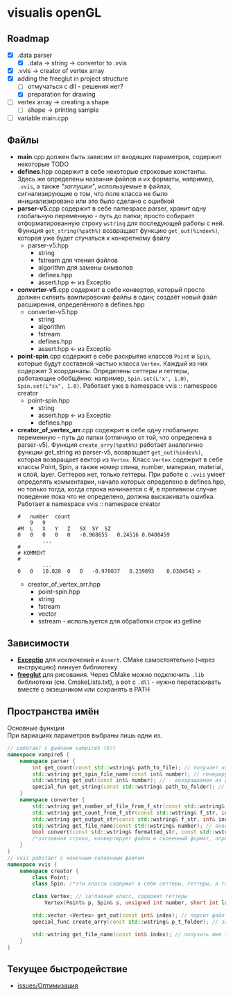 # visualis openGL
  
## Roadmap
- [x] .data parser
    - [x] .data -> string -> convertor to .vvis
- [x] .vvis -> creator of vertex array
- [x] adding the freeglut in project structure
    - [ ] отмучаться с dll - решения нет?
    - [x] preparation for drawing
- [ ] vertex array -> creating a shape
    - [ ] shape -> printing sample
- [ ] variable main.cpp
  
## Файлы  
* **main**.cpp должен быть зависим от входящих параметров, содержит некоторые TODO
* **defines**.hpp содержит в себе некоторые строковые константы. Здесь же определены названия файлов и их форматы, например, `.vvis`, а также *"заглушки"*, используемые в файлах, сигнализирующие о том, что поле класса не было инициализировано или это было сделано с ошибкой
* **parser-v5**.cpp содержит в себе namespace parser, хранит одну глобальную переменную - путь до папки; просто собирает отформатированную строку `wstring` для последующей работы с ней. Функция `get_string(%path%)` возвращает функцию `get_out(%index%)`, которая уже будет стучаться к конкретному файлу
    * parser-v5.hpp
        * string
        * fstream для чтения файлов
        * algorithm для замены символов
        * defines.hpp
        * assert.hpp <- из Exceptio
* **converter-v5**.cpp содержит в себе конвертор, который просто должен склеить вампировские файлы в один; создаёт новый файл расширения, определённого в defines.hpp
    * converter-v5.hpp
        * string
        * algorithm
        * fstream
        * defines.hpp
        * assert.hpp <- из Exceptio
* **point-spin**.cpp содержит в себе раскрытие классов `Point` и `Spin`, которые будут составной частью класса `Vertex`. Каждый из них содержит 3 координаты. Определены сеттеры и геттеры, работающие обобщённо: например, `Spin.set(L'x', 1.0)`, `Spin.set(L"sx", 1.0)`. Работает уже в namespace vvis :: namespace creator
    * point-spin.hpp
        * string
        * assert.hpp <- из Exceptio
        * defines.hpp
* **creator_of_vertex_arr**.cpp содежрит в себе одну глобальную переменную - путь до папки (отличную от той, что определена в parser-v5). Функция `create_arry(%path%)` работает аналогично функции get_string из parser-v5, возвращает `get_out(%index%)`, которая возвращает вектор из `Vertex`. Класс `Vertex` содежрит в себе классы Point, Spin, а также номер спина, number, материал, material, и слой, layer. Сеттеров нет, только геттеры. При работе с `.vvis` умеет определять комментарии, начало которых определено в defines.hpp, но только тогда, когда строка начинается с #, в противном случае поведение пока что не определено, должна выскакивать ошибка.  Работает в namespace vvis :: namespace creator
    ```vvis
    #	number	count  
        9	9  
    #M	L	X	Y	Z	SX	SY	SZ  
    0	0	0	0	0	-0.968655	0.24516	0.0400459  
            ...
    #  
    # КОММЕНТ  
    #  
            ...
    0	0	10.028	0	0	-0.970037	0.239893	0.0384543 >
    ```
    * creator_of_vertex_arr.hpp
        * point-spin.hpp
        * string
        * fstream
        * vector
        * sstream - используется для обработки строк из getline

## Зависимости
+ **[Exceptio](https://github.com/ilyata76/tia-Exceptio.git)** для исключений и `Assert`. CMake самостоятельно (через инструкцию)
линкует библиотеку
+ **[freeglut](https://github.com/FreeGLUTProject/freeglut.git)** для рисования. Через CMake можно подключить `.lib` библиотеки (см. CmakeLists.txt), а вот с `.dll` - нужно перетаскивать вместе с экзешником или сохранять в PATH
  
## Пространства имён
Основные функции  
При вариациях параметров выбраны лишь одни из.  
```cpp 
// работает с файлами vampire5 (6?)
namespace vampire5 {
    namespace parser {
        int get_count(const std::wstring& path_to_file); // получает количество из первой строки
        std::wstring get_spin_file_name(const int& number); // генерирует строку spins-xxx
        std::wstring get_out(const int& number); // - возвращаемая из get_string - возвращает форматную строку
        special_fun get_string(const std::wstring& path_to_folder); // - возвращает get_out, сохраняет путь до папки
    }
    namespace converter {
        std::wstring get_number_of_file_from_f_str(const std::wstring& f_str, int& index); // получает число из строки
        std::wstring get_count_from_f_str(const std::wstring& f_str, int& index); // получает количество из строки
        std::wstring get_output_str(const std::wstring& f_str, int& index); // обрабатывает конструкцию m;l;x;y;z;sx;sy;sz!
        std::wstring get_file_name(const std::wstring& number); // аналогичен в parser-v5
        bool convert(const std::wstring& formatted_str, const std::wstring& path_to_folder, int& index);
        /*заглавная строка, конвертирует файлы в склеенный формат, определённый в defines.hpp (.vvis) */
    }
}
// vvis работает с конечным склеенным файлом
namespace vvis {
    namespace creator {
        class Point;
        class Spin; /*эти классы содержат в себе сеттеры, геттеры, а также по три protected-координаты*/

        class Vertex; // заглавный класс, содержит геттеры
            Vertex(Point& p, Spin& s, unsigned int number, short int layer, short int material); // его основной конструктор

        std::vector <Vertex> get_out(const int& index); // парсит файл и создаёт вертекс
        special_func create_arry(const std::wstring& p_t_folder); // запоминает путь (как в parse-v5), возвращает get_out

        std::wstring get_file_name(const int& index); // получить имя (аналогично parse-v5) типа spins-xxx
    }
}
```

## Текущее быстродействие
- [issues/Оптимизация](https://github.com/ilyata76/visualis/issues/12)